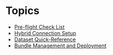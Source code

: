 # Topics
<PageHeader />

- [Pre-flight Check List](./requirements/README.md)
- [Hybrid Connection Setup](./hybrid-connection/README.md)
- [Dataset Quick-Reference](./dataset/README.md)
- [Bundle Management and Deployment](./ir/README.md)

<PageFooter />
